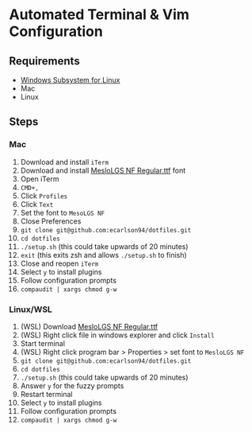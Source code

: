 # Automated Terminal & Vim Configuration
## Requirements

- [Windows Subsystem for Linux](https://gist.github.com/ecarlson94/283102ffd2f2473d41e7c9965be8fdd4)
- Mac
- Linux

## Steps
### Mac
1. Download and install `iTerm`
2. Download and install [MesloLGS NF Regular.ttf](https://github.com/romkatv/dotfiles-public/raw/master/.local/share/fonts/NerdFonts/MesloLGS%20NF%20Regular.ttf) font
3. Open iTerm
4. `CMD+,`
5. Click `Profiles`
6. Click `Text`
7. Set the font to `MesoLGS NF`
8. Close Preferences
9. `git clone git@github.com:ecarlson94/dotfiles.git`
10. `cd dotfiles`
11. `./setup.sh` (this could take upwards of 20 minutes)
12. `exit` (this exits zsh and allows `./setup.sh` to finish)
13. Close and reopen `iTerm`
14. Select `y` to install plugins
15. Follow configuration prompts
16. `compaudit | xargs chmod g-w`

### Linux/WSL
1. (WSL) Download [MesloLGS NF Regular.ttf](https://github.com/romkatv/dotfiles-public/raw/master/.local/share/fonts/NerdFonts/MesloLGS%20NF%20Regular.ttf)
2. (WSL) Right click file in windows explorer and click `Install`
3. Start terminal
4. (WSL) Right click program bar > Properties > set font to `MesloLGS NF`
5. `git clone git@github.com:ecarlson94/dotfiles.git`
6. `cd dotfiles`
7. `./setup.sh` (this could take upwards of 20 minutes)
8. Answer `y` for the fuzzy prompts
9. Restart terminal
10. Select `y` to install plugins
11. Follow configuration prompts
12. `compaudit | xargs chmod g-w`
